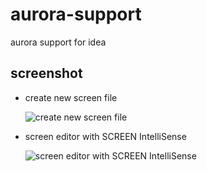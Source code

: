 aurora-support
==============

aurora support for idea

screenshot
----------

- create new screen file

     ![create new screen file](https://twtyjvkg.github.io/aurora-support/screenshot/1.gif)
     
- screen editor with SCREEN IntelliSense

    ![screen editor with SCREEN IntelliSense](https://twtyjvkg.github.io/aurora-support/screenshot/2.gif)

